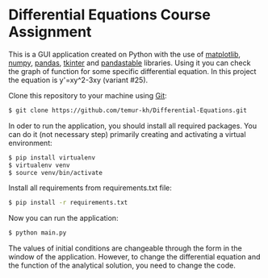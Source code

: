 # Differential Equations Course Assignment
This is a GUI application created on Python with the use of [matplotlib][plt], [numpy][np], [pandas][pd], [tkinter][tk] and [pandastable][pdt] libraries. Using it you can check the graph of function for some specific differential equation. In this project the equation is y'=xy^2-3xy (variant #25).

Clone this repository to your machine using [Git][git]:
```sh
$ git clone https://github.com/temur-kh/Differential-Equations.git
```

In oder to run the application, you should install all required packages. You can do it (not necessary step) 
primarily creating and activating a virtual environment:
```sh
$ pip install virtualenv
$ virtualenv venv
$ source venv/bin/activate
```

Install all requirements from requirements.txt file:
```sh
$ pip install -r requirements.txt
```

Now you can run the application:
```sh
$ python main.py
```

The values of initial conditions are changeable through the form in the window of the application. However, to change the differential equation and the function of the analytical solution, you need to change the code.

   [plt]: <https://matplotlib.org/>
   [np]: <http://www.numpy.org/>
   [pd]: <https://pandas.pydata.org/>
   [tk]: <https://en.wikipedia.org/wiki/Tkinter>
   [pdt]: <https://github.com/dmnfarrell/pandastable>
   [git]: <https://git-scm.com/>
